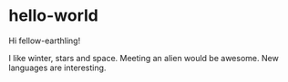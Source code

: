 # hello-world

Hi fellow-earthling!

I like winter, stars and space. Meeting an alien would be awesome. 
New languages are interesting.
